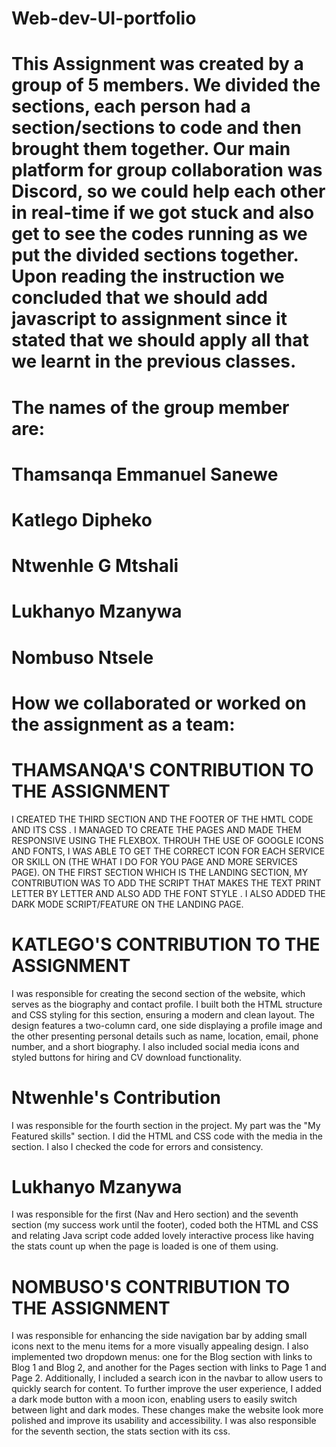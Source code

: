 # Web-dev-UI-portfolio
# This Assignment was created by a group of 5 members. We divided the sections, each person had a section/sections to code and then brought them together. Our main platform for group collaboration was Discord, so we could help each other in real-time if we got stuck and also get to see the codes running as we put the divided sections together. Upon reading the instruction we concluded that we should add javascript to assignment since it stated that we should apply all that we learnt in the previous classes.

# The names of the group member are:

# Thamsanqa Emmanuel Sanewe
# Katlego Dipheko
# Ntwenhle G Mtshali
# Lukhanyo Mzanywa
# Nombuso Ntsele


# How we collaborated or worked on the assignment as a team:

# THAMSANQA'S CONTRIBUTION TO THE ASSIGNMENT
I CREATED THE THIRD SECTION AND THE FOOTER OF THE HMTL CODE AND ITS CSS . I MANAGED TO CREATE THE PAGES AND MADE THEM RESPONSIVE USING THE FLEXBOX.
THROUH THE USE OF GOOGLE ICONS AND FONTS, I WAS ABLE TO GET THE CORRECT ICON FOR EACH SERVICE OR SKILL ON (THE WHAT I DO FOR YOU PAGE AND MORE SERVICES PAGE). ON THE FIRST SECTION WHICH IS THE LANDING SECTION, MY CONTRIBUTION WAS TO ADD THE SCRIPT THAT MAKES THE TEXT PRINT LETTER BY LETTER AND ALSO ADD THE FONT STYLE . I ALSO ADDED THE  DARK MODE SCRIPT/FEATURE ON THE LANDING PAGE.

# KATLEGO'S CONTRIBUTION TO THE ASSIGNMENT 
 I was responsible for creating the second section of the website, which serves as the biography and contact profile. I built both the HTML structure and CSS styling for this section, ensuring a modern and clean layout. The design features a two-column card, one side displaying a profile image and the other presenting personal details such as name, location, email, phone number, and a short biography. I also included social media icons and styled buttons for hiring and CV download functionality.

 # Ntwenhle's Contribution
 I was responsible for the fourth section in the project. My part was the "My Featured skills" section. I did the HTML and CSS code with the media in the section. I also I checked the code for errors and consistency.

 # Lukhanyo Mzanywa 
 I was responsible for the first (Nav and Hero section) and the seventh section (my success work until the footer), coded both the HTML and CSS and relating Java script code added lovely interactive process like having the stats count up when the page is loaded is one of them using.

# NOMBUSO'S CONTRIBUTION TO THE ASSIGNMENT 
I was responsible for enhancing the side navigation bar by adding small icons next to the menu items for a more visually appealing design. I also implemented two dropdown menus: one for the Blog section with links to Blog 1 and Blog 2, and another for the Pages section with links to Page 1 and Page 2. Additionally, I included a search icon in the navbar to allow users to quickly search for content. To further improve the user experience, I added a dark mode button with a moon icon, enabling users to easily switch between light and dark modes. These changes make the website look more polished and improve its usability and accessibility. I was also responsible for the seventh section, the stats section with its css.

